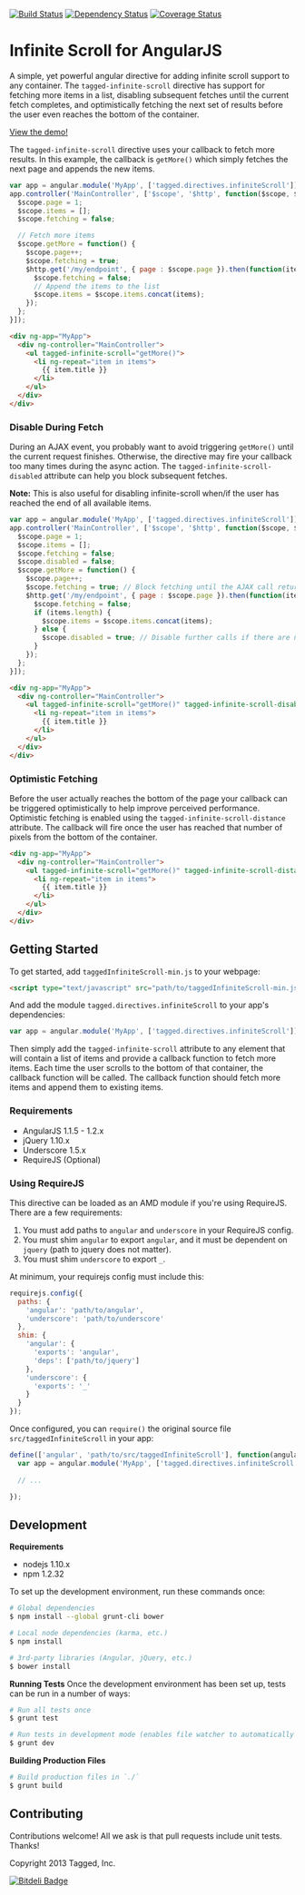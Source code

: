 [![Build Status](https://travis-ci.org/tagged/infinite-scroll.png)](https://travis-ci.org/tagged/infinite-scroll)
[![Dependency Status](https://gemnasium.com/tagged/infinite-scroll.png)](https://gemnasium.com/tagged/infinite-scroll)
[![Coverage Status](https://coveralls.io/repos/tagged/infinite-scroll/badge.png)](https://coveralls.io/r/tagged/infinite-scroll)

# Infinite Scroll for AngularJS
A simple, yet powerful angular directive for adding infinite scroll support to any container. The `tagged-infinite-scroll` directive has support for fetching more items in a list, disabling subsequent fetches until the current fetch completes, and optimistically fetching the next set of results before the user even reaches the bottom of the container.

[View the demo!](http://htmlpreview.github.io/?https://github.com/tagged/infinite-scroll/blob/master/demo/index.html)

The `tagged-infinite-scroll` directive uses your callback to fetch more results. In this example, the callback is `getMore()` which simply fetches the next page and appends the new items.
```js
var app = angular.module('MyApp', ['tagged.directives.infiniteScroll']);
app.controller('MainController', ['$scope', '$http', function($scope, $http) {
  $scope.page = 1;
  $scope.items = [];
  $scope.fetching = false;

  // Fetch more items
  $scope.getMore = function() {
    $scope.page++;
    $scope.fetching = true;
    $http.get('/my/endpoint', { page : $scope.page }).then(function(items) {
      $scope.fetching = false;
      // Append the items to the list
      $scope.items = $scope.items.concat(items);
    });
  };
}]);
```
```html
<div ng-app="MyApp">
  <div ng-controller="MainController">
    <ul tagged-infinite-scroll="getMore()">
      <li ng-repeat="item in items">
        {{ item.title }}
      </li>
    </ul>
  </div>
</div>
```

### Disable During Fetch
During an AJAX event, you probably want to avoid triggering `getMore()` until the current request finishes. Otherwise, the directive may fire your callback too many times during the async action. The `tagged-infinite-scroll-disabled` attribute can help you block subsequent fetches.

**Note:** This is also useful for disabling infinite-scroll when/if the user has reached the end of all available items.

```js
var app = angular.module('MyApp', ['tagged.directives.infiniteScroll']);
app.controller('MainController', ['$scope', '$http', function($scope, $http) {
  $scope.page = 1;
  $scope.items = [];
  $scope.fetching = false;
  $scope.disabled = false;
  $scope.getMore = function() {
    $scope.page++;
    $scope.fetching = true; // Block fetching until the AJAX call returns
    $http.get('/my/endpoint', { page : $scope.page }).then(function(items) {
      $scope.fetching = false;
      if (items.length) {
        $scope.items = $scope.items.concat(items);
      } else {
        $scope.disabled = true; // Disable further calls if there are no more items
      }
    });
  };
}]);
```
```html
<div ng-app="MyApp">
  <div ng-controller="MainController">
    <ul tagged-infinite-scroll="getMore()" tagged-infinite-scroll-disabled="fetching || disabled">
      <li ng-repeat="item in items">
        {{ item.title }}
      </li>
    </ul>
  </div>
</div>
```

### Optimistic Fetching
Before the user actually reaches the bottom of the page your callback can be triggered optimistically to help improve perceived performance. Optimistic fetching is enabled using the `tagged-infinite-scroll-distance` attribute. The callback will fire once the user has reached that number of pixels from the bottom of the container.

```html
<div ng-app="MyApp">
  <div ng-controller="MainController">
    <ul tagged-infinite-scroll="getMore()" tagged-infinite-scroll-distance="500">
      <li ng-repeat="item in items">
        {{ item.title }}
      </li>
    </ul>
  </div>
</div>
```


## Getting Started

To get started, add `taggedInfiniteScroll-min.js` to your webpage:
```html
<script type="text/javascript" src="path/to/taggedInfiniteScroll-min.js"></script>
```

And add the module `tagged.directives.infiniteScroll` to your app's dependencies:
```js
var app = angular.module('MyApp', ['tagged.directives.infiniteScroll']);
```

Then simply add the `tagged-infinite-scroll` attribute to any element that will contain a list of items and provide a callback function to fetch more items. Each time the user scrolls to the bottom of that container, the callback function will be called. The callback function should fetch more items and append them to existing items.

### Requirements

* AngularJS 1.1.5 - 1.2.x
* jQuery 1.10.x
* Underscore 1.5.x
* RequireJS (Optional)

### Using RequireJS
This directive can be loaded as an AMD module if you're using RequireJS. There are a few requirements:

1. You must add paths to `angular` and `underscore` in your RequireJS config.
2. You must shim `angular` to export `angular`, and it must be dependent on `jquery` (path to jquery does not matter).
3. You must shim `underscore` to export `_`.

At minimum, your requirejs config must include this:
```js
requirejs.config({
  paths: {
    'angular': 'path/to/angular',
    'underscore': 'path/to/underscore'
  },
  shim: {
    'angular': {
      'exports': 'angular',
      'deps': ['path/to/jquery']
    },
    'underscore': {
      'exports': '_'
    }
  }
});
```

Once configured, you can `require()` the original source file `src/taggedInfiniteScroll` in your app:
```js
define(['angular', 'path/to/src/taggedInfiniteScroll'], function(angular) {
  var app = angular.module('MyApp', ['tagged.directives.infiniteScroll']);
  
  // ...

});
```

## Development

**Requirements**
* nodejs 1.10.x
* npm 1.2.32

To set up the development environment, run these commands once:

```bash
# Global dependencies
$ npm install --global grunt-cli bower

# Local node dependencies (karma, etc.)
$ npm install

# 3rd-party libraries (Angular, jQuery, etc.)
$ bower install
```

**Running Tests**
Once the development environment has been set up, tests can be run in a number of ways:

```bash
# Run all tests once
$ grunt test

# Run tests in development mode (enables file watcher to automatically rerun tests)
$ grunt dev
```

**Building Production Files**
```bash
# Build production files in `./`
$ grunt build
```

## Contributing
Contributions welcome! All we ask is that pull requests include unit tests. Thanks!

Copyright 2013 Tagged, Inc.

[![Bitdeli Badge](https://d2weczhvl823v0.cloudfront.net/tagged/infinite-scroll/trend.png)](https://bitdeli.com/free "Bitdeli Badge")


